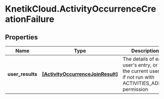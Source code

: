 # KnetikCloud.ActivityOccurrenceCreationFailure

## Properties
Name | Type | Description | Notes
------------ | ------------- | ------------- | -------------
**user_results** | [**[ActivityOccurrenceJoinResult]**](ActivityOccurrenceJoinResult.md) | The details of each user&#39;s entry, or just the current user&#39;s if not run with ACTIVITIES_ADMIN permission | [optional] 


